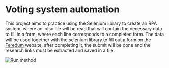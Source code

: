# Voting system automation

This project aims to practice using the Selenium library to create an RPA system, where an .xlsx file will be read that will contain the necessary data to fill in a form, where each line corresponds to a completed form. The data will be used together with the selenium library to fill out a form on the [Feredum](https://ferendum.com/pt/) website, after completing it, the submit will be done and the research links must be extracted and saved in a file.

![Run method](https://user-images.githubusercontent.com/101995486/210343871-ace0832f-dab4-4353-865b-8e6779e43fba.png)
